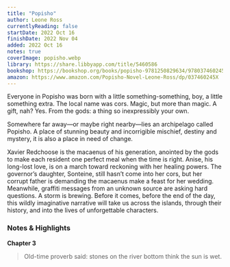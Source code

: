 ```yaml
---
title: "Popisho"
author: Leone Ross
currentlyReading: false
startDate: 2022 Oct 16
finishDate: 2022 Nov 04
added: 2022 Oct 16
notes: true
coverImage: popisho.webp
library: https://share.libbyapp.com/title/5460586
bookshop: https://bookshop.org/books/popisho-9781250829634/9780374602451
amazon: https://www.amazon.com/Popisho-Novel-Leone-Ross/dp/037460245X
---
```


Everyone in Popisho was born with a little something-something, boy, a little something extra. The local name was cors. Magic, but more than magic. A gift, nah? Yes. From the gods: a thing so inexpressibly your own.

Somewhere far away—or maybe right nearby—lies an archipelago called Popisho. A place of stunning beauty and incorrigible mischief, destiny and mystery, it is also a place in need of change.

Xavier Redchoose is the macaenus of his generation, anointed by the gods to make each resident one perfect meal when the time is right. Anise, his long-lost love, is on a march toward reckoning with her healing powers. The governor’s daughter, Sonteine, still hasn’t come into her cors, but her corrupt father is demanding the macaenus make a feast for her wedding. Meanwhile, graffiti messages from an unknown source are asking hard questions. A storm is brewing. Before it comes, before the end of the day, this wildly imaginative narrative will take us across the islands, through their history, and into the lives of unforgettable characters.

### Notes & Highlights

**Chapter 3**
> Old-time proverb said: stones on the river bottom think the sun is wet.  
